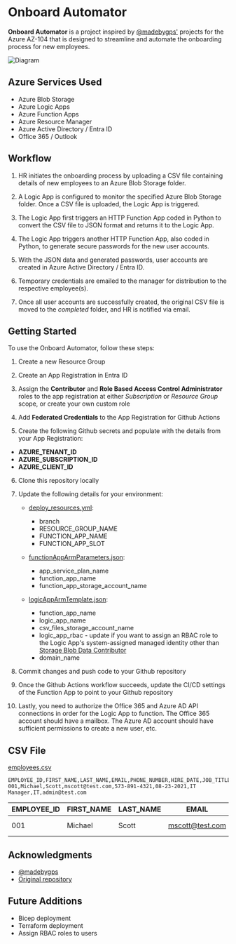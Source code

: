 # Onboard Automator

**Onboard Automator** is a project inspired by [@madebygps'](https://github.com/madebygps) projects for the Azure AZ-104 that is designed to streamline and automate the onboarding process for new employees.

![Diagram](https://i.imgur.com/FT7RBtx.png)

## Azure Services Used

- Azure Blob Storage
- Azure Logic Apps
- Azure Function Apps
- Azure Resource Manager
- Azure Active Directory / Entra ID
- Office 365 / Outlook

## Workflow

1. HR initiates the onboarding process by uploading a CSV file containing details of new employees to an Azure Blob Storage folder.

2. A Logic App is configured to monitor the specified Azure Blob Storage folder. Once a CSV file is uploaded, the Logic App is triggered.

3. The Logic App first triggers an HTTP Function App coded in Python to convert the CSV file to JSON format and returns it to the Logic App.

4. The Logic App triggers another HTTP Function App, also coded in Python, to generate secure passwords for the new user accounts.

5. With the JSON data and generated passwords, user accounts are created in Azure Active Directory / Entra ID.

6. Temporary credentials are emailed to the manager for distribution to the respective employee(s).

7. Once all user accounts are successfully created, the original CSV file is moved to the _completed_ folder, and HR is notified via email.

## Getting Started

To use the Onboard Automator, follow these steps:

1. Create a new Resource Group

2. Create an App Registration in Entra ID

3. Assign the **Contributor** and **Role Based Access Control Administrator** roles to the app registration at either _Subscription_ or _Resource Group_ scope, or create your own custom role

4. Add **Federated Credentials** to the App Registration for Github Actions

5. Create the following Github secrets and populate with the details from your App Registration:

- **AZURE_TENANT_ID**
- **AZURE_SUBSCRIPTION_ID**
- **AZURE_CLIENT_ID**

6. Clone this repository locally

7. Update the following details for your environment:

   - [deploy_resources.yml](.github/workflows/deploy_resources.yml):

     - branch
     - RESOURCE_GROUP_NAME
     - FUNCTION_APP_NAME
     - FUNCTION_APP_SLOT

   - [functionAppArmParameters.json](./functionAppArmParameters.json):

     - app_service_plan_name
     - function_app_name
     - function_app_storage_account_name

   - [logicAppArmTemplate.json](./logicAppArmTemplate.json):
     - function_app_name
     - logic_app_name
     - csv_files_storage_account_name
     - logic_app_rbac - update if you want to assign an RBAC role to the Logic App's system-assigned managed identity other than [Storage Blob Data Contributor](https://learn.microsoft.com/en-us/azure/role-based-access-control/built-in-roles#storage-blob-data-contributor)
     - domain_name

8. Commit changes and push code to your Github repository

9. Once the Github Actions workflow succeeds, update the CI/CD settings of the Function App to point to your Github repository

10. Lastly, you need to authorize the Office 365 and Azure AD API connections in order for the Logic App to function. The Office 365 account should have a mailbox. The Azure AD account should have sufficient permissions to create a new user, etc.

## CSV File

[employees.csv](./employees.csv)

```
EMPLOYEE_ID,FIRST_NAME,LAST_NAME,EMAIL,PHONE_NUMBER,HIRE_DATE,JOB_TITLE,DEPARTMENT,MANAGER_UPN
001,Michael,Scott,mscott@test.com,573-891-4321,08-23-2021,IT Manager,IT,admin@test.com
```

| EMPLOYEE_ID | FIRST_NAME | LAST_NAME | EMAIL           | PHONE_NUMBER | HIRE_DATE  | JOB_TITLE  | DEPARTMENT | MANAGER_UPN    |
| ----------- | ---------- | --------- | --------------- | ------------ | ---------- | ---------- | ---------- | -------------- |
| 001         | Michael    | Scott     | mscott@test.com | 573-891-4321 | 08-23-2021 | IT Manager | IT         | admin@test.com |

## Acknowledgments

- [@madebygps](https://github.com/madebygps)
- [Original repository](https://github.com/madebygps/projects)

## Future Additions

- Bicep deployment
- Terraform deployment
- Assign RBAC roles to users
